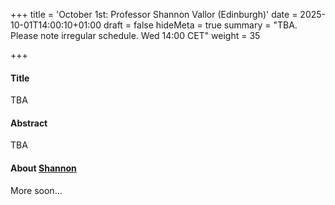 +++
title = 'October 1st: Professor Shannon Vallor (Edinburgh)'
date = 2025-10-01T14:00:10+01:00
draft = false
hideMeta = true
summary = "TBA. Please note irregular schedule. Wed 14:00 CET"
weight = 35

+++
 

#### Title
TBA

#### Abstract
TBA

 

#### About [Shannon]()
More soon...





